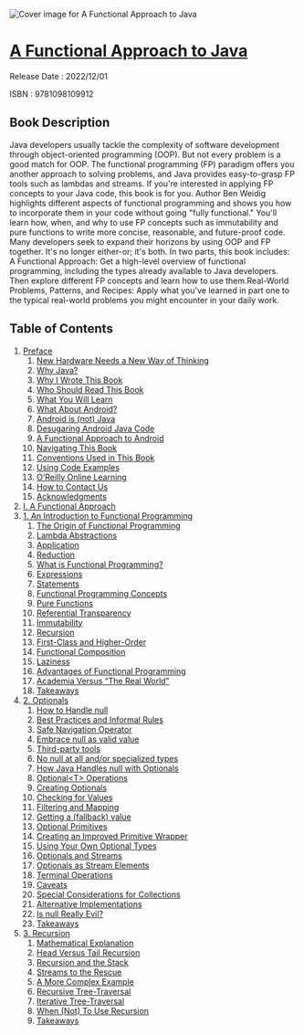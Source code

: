 ![Cover image for A Functional Approach to Java](https://imgdetail.ebookreading.net/cover/cover/202109/EB9781098109912.jpg)

[A Functional Approach to Java](https://ebookreading.net/view/book/A+Functional+Approach+to+Java-EB9781098109912_1.html "A Functional Approach to Java")
====================================================================================================================

Release Date : 2022/12/01

ISBN : 9781098109912

Book Description
-----------------

Java developers usually tackle the complexity of software development through object-oriented programming (OOP). But not every problem is a good match for OOP. The functional programming (FP) paradigm offers you another approach to solving problems, and Java provides easy-to-grasp FP tools such as lambdas and streams. If you're interested in applying FP concepts to your Java code, this book is for you.
Author Ben Weidig highlights different aspects of functional programming and shows you how to incorporate them in your code without going "fully functional." You'll learn how, when, and why to use FP concepts such as immutability and pure functions to write more concise, reasonable, and future-proof code. Many developers seek to expand their horizons by using OOP and FP together. It's no longer either-or; it's both.
In two parts, this book includes:
A Functional Approach: Get a high-level overview of functional programming, including the types already available to Java developers. Then explore different FP concepts and learn how to use them.Real-World Problems, Patterns, and Recipes: Apply what you've learned in part one to the typical real-world problems you might encounter in your daily work.

Table of Contents
-----------------

1. [Preface](https://ebookreading.net/view/book/A+Functional+Approach+to+Java-EB9781098109912_4.html)
    1. [New Hardware Needs a New Way of Thinking](https://ebookreading.net/view/book/A+Functional+Approach+to+Java-EB9781098109912_4.html#idm46308968371880)
    1. [Why Java?](https://ebookreading.net/view/book/A+Functional+Approach+to+Java-EB9781098109912_4.html#idm46308968275256)
    1. [Why I Wrote This Book](https://ebookreading.net/view/book/A+Functional+Approach+to+Java-EB9781098109912_4.html#idm46308969462088)
    1. [Who Should Read This Book](https://ebookreading.net/view/book/A+Functional+Approach+to+Java-EB9781098109912_4.html#idm46308968298200)
    1. [What You Will Learn](https://ebookreading.net/view/book/A+Functional+Approach+to+Java-EB9781098109912_4.html#idm46308951028696)
    1. [What About Android?](https://ebookreading.net/view/book/A+Functional+Approach+to+Java-EB9781098109912_4.html#idm46308969599672)
    1. [Android is (not) Java](https://ebookreading.net/view/book/A+Functional+Approach+to+Java-EB9781098109912_4.html#idm46308969597688)
    1. [Desugaring Android Java Code](https://ebookreading.net/view/book/A+Functional+Approach+to+Java-EB9781098109912_4.html#idm46308968325080)
    1. [A Functional Approach to Android](https://ebookreading.net/view/book/A+Functional+Approach+to+Java-EB9781098109912_4.html#idm46308968531576)
    1. [Navigating This Book](https://ebookreading.net/view/book/A+Functional+Approach+to+Java-EB9781098109912_4.html#idm46308968522328)
    1. [Conventions Used in This Book](https://ebookreading.net/view/book/A+Functional+Approach+to+Java-EB9781098109912_4.html#idm46308968455304)
    1. [Using Code Examples](https://ebookreading.net/view/book/A+Functional+Approach+to+Java-EB9781098109912_4.html#idm46308969381608)
    1. [O’Reilly Online Learning](https://ebookreading.net/view/book/A+Functional+Approach+to+Java-EB9781098109912_4.html#idm46308969369496)
    1. [How to Contact Us](https://ebookreading.net/view/book/A+Functional+Approach+to+Java-EB9781098109912_4.html#idm46308968607336)
    1. [Acknowledgments](https://ebookreading.net/view/book/A+Functional+Approach+to+Java-EB9781098109912_4.html#idm46308968606712)
1. [I. A Functional Approach](https://ebookreading.net/view/book/A+Functional+Approach+to+Java-EB9781098109912_5.html)
1. [1. An Introduction to Functional Programming](https://ebookreading.net/view/book/A+Functional+Approach+to+Java-EB9781098109912_6.html)
    1. [The Origin of Functional Programming](https://ebookreading.net/view/book/A+Functional+Approach+to+Java-EB9781098109912_6.html#idm46308969340232)
    1. [Lambda Abstractions](https://ebookreading.net/view/book/A+Functional+Approach+to+Java-EB9781098109912_6.html#_01-an-introduction)
    1. [Application](https://ebookreading.net/view/book/A+Functional+Approach+to+Java-EB9781098109912_6.html#idm46308969330504)
    1. [Reduction](https://ebookreading.net/view/book/A+Functional+Approach+to+Java-EB9781098109912_6.html#idm46308969234152)
    1. [What is Functional Programming?](https://ebookreading.net/view/book/A+Functional+Approach+to+Java-EB9781098109912_6.html#idm46308969184120)
    1. [Expressions](https://ebookreading.net/view/book/A+Functional+Approach+to+Java-EB9781098109912_6.html#idm46308969175240)
    1. [Statements](https://ebookreading.net/view/book/A+Functional+Approach+to+Java-EB9781098109912_6.html#idm46308969158536)
    1. [Functional Programming Concepts](https://ebookreading.net/view/book/A+Functional+Approach+to+Java-EB9781098109912_6.html#_01-an-introduction)
    1. [Pure Functions](https://ebookreading.net/view/book/A+Functional+Approach+to+Java-EB9781098109912_6.html#_01-an-introduction)
    1. [Referential Transparency](https://ebookreading.net/view/book/A+Functional+Approach+to+Java-EB9781098109912_6.html#_01-an-introduction)
    1. [Immutability](https://ebookreading.net/view/book/A+Functional+Approach+to+Java-EB9781098109912_6.html#idm46308969114840)
    1. [Recursion](https://ebookreading.net/view/book/A+Functional+Approach+to+Java-EB9781098109912_6.html#_01-an-introduction)
    1. [First-Class and Higher-Order](https://ebookreading.net/view/book/A+Functional+Approach+to+Java-EB9781098109912_6.html#idm46308969099656)
    1. [Functional Composition](https://ebookreading.net/view/book/A+Functional+Approach+to+Java-EB9781098109912_6.html#_01-an-introduction)
    1. [Laziness](https://ebookreading.net/view/book/A+Functional+Approach+to+Java-EB9781098109912_6.html#_01-an-introduction)
    1. [Advantages of Functional Programming](https://ebookreading.net/view/book/A+Functional+Approach+to+Java-EB9781098109912_6.html#idm46308969135288)
    1. [Academia Versus “The Real World”](https://ebookreading.net/view/book/A+Functional+Approach+to+Java-EB9781098109912_6.html#idm46308968979160)
    1. [Takeaways](https://ebookreading.net/view/book/A+Functional+Approach+to+Java-EB9781098109912_6.html#idm46308968970360)
1. [2. Optionals](https://ebookreading.net/view/book/A+Functional+Approach+to+Java-EB9781098109912_7.html)
    1. [How to Handle null](https://ebookreading.net/view/book/A+Functional+Approach+to+Java-EB9781098109912_7.html#idm46308968954408)
    1. [Best Practices and Informal Rules](https://ebookreading.net/view/book/A+Functional+Approach+to+Java-EB9781098109912_7.html#idm46308968945128)
    1. [Safe Navigation Operator](https://ebookreading.net/view/book/A+Functional+Approach+to+Java-EB9781098109912_7.html#idm46308968930504)
    1. [Embrace null as valid value](https://ebookreading.net/view/book/A+Functional+Approach+to+Java-EB9781098109912_7.html#idm46308967680536)
    1. [Third-party tools](https://ebookreading.net/view/book/A+Functional+Approach+to+Java-EB9781098109912_7.html#idm46308967509064)
    1. [No null at all and/or specialized types](https://ebookreading.net/view/book/A+Functional+Approach+to+Java-EB9781098109912_7.html#idm46308967327976)
    1. [How Java Handles null with Optionals](https://ebookreading.net/view/book/A+Functional+Approach+to+Java-EB9781098109912_7.html#idm46308967320440)
    1. [Optional&lt;T&gt; Operations](https://ebookreading.net/view/book/A+Functional+Approach+to+Java-EB9781098109912_7.html#idm46308967315400)
    1. [Creating Optionals](https://ebookreading.net/view/book/A+Functional+Approach+to+Java-EB9781098109912_7.html#idm46308967302424)
    1. [Checking for Values](https://ebookreading.net/view/book/A+Functional+Approach+to+Java-EB9781098109912_7.html#idm46308967171080)
    1. [Filtering and Mapping](https://ebookreading.net/view/book/A+Functional+Approach+to+Java-EB9781098109912_7.html#idm46308967156568)
    1. [Getting a (fallback) value](https://ebookreading.net/view/book/A+Functional+Approach+to+Java-EB9781098109912_7.html#idm46308966986808)
    1. [Optional Primitives](https://ebookreading.net/view/book/A+Functional+Approach+to+Java-EB9781098109912_7.html#idm46308966915560)
    1. [Creating an Improved Primitive Wrapper](https://ebookreading.net/view/book/A+Functional+Approach+to+Java-EB9781098109912_7.html#idm46308966901800)
    1. [Using Your Own Optional Types](https://ebookreading.net/view/book/A+Functional+Approach+to+Java-EB9781098109912_7.html#idm46308966901176)
    1. [Optionals and Streams](https://ebookreading.net/view/book/A+Functional+Approach+to+Java-EB9781098109912_7.html#idm46308966914904)
    1. [Optionals as Stream Elements](https://ebookreading.net/view/book/A+Functional+Approach+to+Java-EB9781098109912_7.html#idm46308966836808)
    1. [Terminal Operations](https://ebookreading.net/view/book/A+Functional+Approach+to+Java-EB9781098109912_7.html#idm46308966804424)
    1. [Caveats](https://ebookreading.net/view/book/A+Functional+Approach+to+Java-EB9781098109912_7.html#idm46308966779320)
    1. [Special Considerations for Collections](https://ebookreading.net/view/book/A+Functional+Approach+to+Java-EB9781098109912_7.html#idm46308966768504)
    1. [Alternative Implementations](https://ebookreading.net/view/book/A+Functional+Approach+to+Java-EB9781098109912_7.html#idm46308966765128)
    1. [Is null Really Evil?](https://ebookreading.net/view/book/A+Functional+Approach+to+Java-EB9781098109912_7.html#idm46308966749736)
    1. [Takeaways](https://ebookreading.net/view/book/A+Functional+Approach+to+Java-EB9781098109912_7.html#idm46308966621208)
1. [3. Recursion](https://ebookreading.net/view/book/A+Functional+Approach+to+Java-EB9781098109912_8.html)
    1. [Mathematical Explanation](https://ebookreading.net/view/book/A+Functional+Approach+to+Java-EB9781098109912_8.html#_01-recursion_mathe)
    1. [Head Versus Tail Recursion](https://ebookreading.net/view/book/A+Functional+Approach+to+Java-EB9781098109912_8.html#idm46308966544024)
    1. [Recursion and the Stack](https://ebookreading.net/view/book/A+Functional+Approach+to+Java-EB9781098109912_8.html#idm46308966543400)
    1. [Streams to the Rescue](https://ebookreading.net/view/book/A+Functional+Approach+to+Java-EB9781098109912_8.html#_01-recursion_strea)
    1. [A More Complex Example](https://ebookreading.net/view/book/A+Functional+Approach+to+Java-EB9781098109912_8.html#idm46308966425000)
    1. [Recursive Tree-Traversal](https://ebookreading.net/view/book/A+Functional+Approach+to+Java-EB9781098109912_8.html#idm46308966365480)
    1. [Iterative Tree-Traversal](https://ebookreading.net/view/book/A+Functional+Approach+to+Java-EB9781098109912_8.html#idm46308966325592)
    1. [When (Not) To Use Recursion](https://ebookreading.net/view/book/A+Functional+Approach+to+Java-EB9781098109912_8.html#idm46308966288488)
    1. [Takeaways](https://ebookreading.net/view/book/A+Functional+Approach+to+Java-EB9781098109912_8.html#idm46308966262264)
